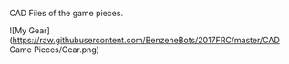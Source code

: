 CAD Files of the game pieces.

![My Gear](https://raw.githubusercontent.com/BenzeneBots/2017FRC/master/CAD Game Pieces/Gear.png)
